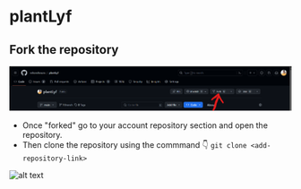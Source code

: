 # plantLyf

## Fork the repository
![alt text](image.png)

- Once "forked" go to your account repository section and open the repository. 
- Then clone the repository using the commmand 👇
```git clone <add-repository-link>```

![alt text](image-1.png)